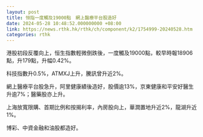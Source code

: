 ```yaml
---
layout: post
title: 恒指一度觸及19000點　網上醫療平台股造好
date: 2024-05-28 10:48:52.000000000 +08:00
link: https://news.rthk.hk/rthk/ch/component/k2/1754999-20240528.htm
categories: rthk
---
```


港股初段反覆向上，恒生指數輕微倒跌後，一度觸及19000點，較早時報18906點，升179點，升幅0.42%。

科技指數升0.5%，ATMXJ上升，騰訊曾升近2%。

網上醫療平台股急升，阿里健康績後造好，股價逾13%，京東健康和平安好醫生升逾7%；醫藥股亦上升。

上海放寬限購、首期比例和按揭利率，內房股向上，華潤置地升近2%，龍湖升近1%。

博彩、中資金融和油股都造好。

